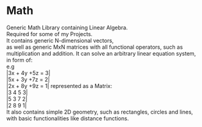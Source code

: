 # Math
Generic Math Library containing Linear Algebra.  
Required for some of my Projects.  
It contains generic N-dimensional vectors,  
as well as generic MxN matrices with all functional operators, such as multiplication and addition.
It can solve an arbitrary linear equation system, in form of:  
e.g  
|3x + 4y +5z = 3|  
|5x + 3y +7z = 2|  
|2x + 8y +9z = 1| 
represented as a Matrix:  
|3 4 5 3|  
|5 3 7 2|  
|2 8 9 1|  
It also contains simple 2D geometry, such as rectangles, circles and lines, with basic functionalities like distance functions.  
